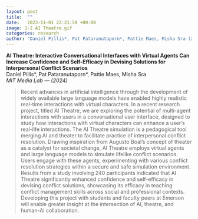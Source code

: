 ```yaml
---
layout: post
title:  ""
date:   2023-11-01 22:21:59 +00:00
image: 1-2 AI Theatre.gif
categories: research
author: "Daniel Pillis*, Pat Pataranutaporn*, Pattie Maes, Misha Sra (2024)"
---
```


**AI Theatre: Interactive Conversational Interfaces with Virtual Agents Can Increase Confidence and Self-Efficacy in Devising Solutions for Interpersonal Conflict Scenarios**  
Daniel Pillis*, Pat Pataranutaporn*, Pattie Maes, Misha Sra  
*MIT Media Lab — (2024)*
<blockquote>
  <p>
Recent advances in artificial intelligence through the development of widely available large language models have enabled highly realistic real-time interactions with virtual characters. In a recent research project, titled AI Theatre, we are exploring the potential of multi-agent interactions with users in a conversational user interface, designed to study how interactions with virtual characters can enhance a user’s real-life interactions. The AI Theatre simulation is a pedagogical tool merging AI and theater to facilitate practice of interpersonal conflict resolution. Drawing inspiration from Augusto Boal’s concept of theater as a catalyst for societal change, AI Theatre employs virtual agents and large language models to simulate lifelike conflict scenarios. Users engage with these agents, experimenting with various conflict resolution strategies within a secure and safe simulation environment. Results from a study involving 240 participants indicated that AI Theatre significantly enhanced confidence and self-efficacy in devising conflict solutions, showcasing its efficacy in teaching conflict management skills across social and professional contexts. Developing this project with students and faculty peers at Emerson will enable greater insight at the intersection of AI, theatre, and human-AI collaboration.
  </p>
</blockquote>
